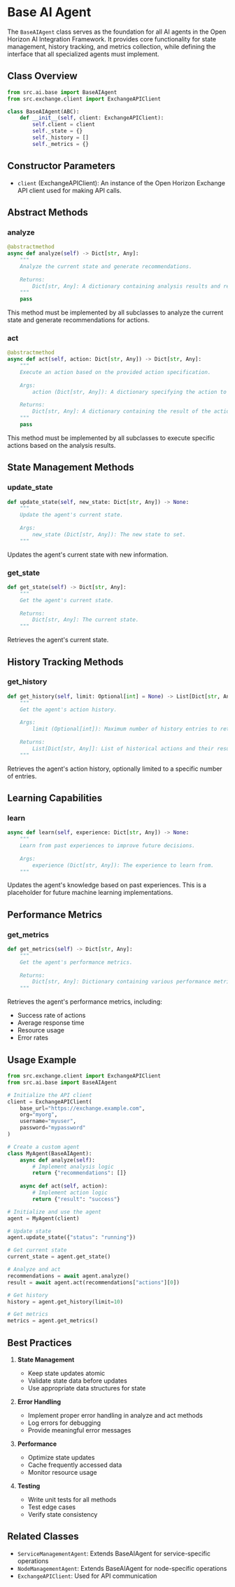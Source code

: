 # Base AI Agent

The `BaseAIAgent` class serves as the foundation for all AI agents in the Open Horizon AI Integration Framework. It provides core functionality for state management, history tracking, and metrics collection, while defining the interface that all specialized agents must implement.

## Class Overview

```python
from src.ai.base import BaseAIAgent
from src.exchange.client import ExchangeAPIClient

class BaseAIAgent(ABC):
    def __init__(self, client: ExchangeAPIClient):
        self.client = client
        self._state = {}
        self._history = []
        self._metrics = {}
```

## Constructor Parameters

- `client` (ExchangeAPIClient): An instance of the Open Horizon Exchange API client used for making API calls.

## Abstract Methods

### analyze

```python
@abstractmethod
async def analyze(self) -> Dict[str, Any]:
    """
    Analyze the current state and generate recommendations.
    
    Returns:
        Dict[str, Any]: A dictionary containing analysis results and recommendations.
    """
    pass
```

This method must be implemented by all subclasses to analyze the current state and generate recommendations for actions.

### act

```python
@abstractmethod
async def act(self, action: Dict[str, Any]) -> Dict[str, Any]:
    """
    Execute an action based on the provided action specification.
    
    Args:
        action (Dict[str, Any]): A dictionary specifying the action to execute.
        
    Returns:
        Dict[str, Any]: A dictionary containing the result of the action.
    """
    pass
```

This method must be implemented by all subclasses to execute specific actions based on the analysis results.

## State Management Methods

### update_state

```python
def update_state(self, new_state: Dict[str, Any]) -> None:
    """
    Update the agent's current state.
    
    Args:
        new_state (Dict[str, Any]): The new state to set.
    """
```

Updates the agent's current state with new information.

### get_state

```python
def get_state(self) -> Dict[str, Any]:
    """
    Get the agent's current state.
    
    Returns:
        Dict[str, Any]: The current state.
    """
```

Retrieves the agent's current state.

## History Tracking Methods

### get_history

```python
def get_history(self, limit: Optional[int] = None) -> List[Dict[str, Any]]:
    """
    Get the agent's action history.
    
    Args:
        limit (Optional[int]): Maximum number of history entries to return.
        
    Returns:
        List[Dict[str, Any]]: List of historical actions and their results.
    """
```

Retrieves the agent's action history, optionally limited to a specific number of entries.

## Learning Capabilities

### learn

```python
async def learn(self, experience: Dict[str, Any]) -> None:
    """
    Learn from past experiences to improve future decisions.
    
    Args:
        experience (Dict[str, Any]): The experience to learn from.
    """
```

Updates the agent's knowledge based on past experiences. This is a placeholder for future machine learning implementations.

## Performance Metrics

### get_metrics

```python
def get_metrics(self) -> Dict[str, Any]:
    """
    Get the agent's performance metrics.
    
    Returns:
        Dict[str, Any]: Dictionary containing various performance metrics.
    """
```

Retrieves the agent's performance metrics, including:
- Success rate of actions
- Average response time
- Resource usage
- Error rates

## Usage Example

```python
from src.exchange.client import ExchangeAPIClient
from src.ai.base import BaseAIAgent

# Initialize the API client
client = ExchangeAPIClient(
    base_url="https://exchange.example.com",
    org="myorg",
    username="myuser",
    password="mypassword"
)

# Create a custom agent
class MyAgent(BaseAIAgent):
    async def analyze(self):
        # Implement analysis logic
        return {"recommendations": []}
    
    async def act(self, action):
        # Implement action logic
        return {"result": "success"}

# Initialize and use the agent
agent = MyAgent(client)

# Update state
agent.update_state({"status": "running"})

# Get current state
current_state = agent.get_state()

# Analyze and act
recommendations = await agent.analyze()
result = await agent.act(recommendations["actions"][0])

# Get history
history = agent.get_history(limit=10)

# Get metrics
metrics = agent.get_metrics()
```

## Best Practices

1. **State Management**
   - Keep state updates atomic
   - Validate state data before updates
   - Use appropriate data structures for state

2. **Error Handling**
   - Implement proper error handling in analyze and act methods
   - Log errors for debugging
   - Provide meaningful error messages

3. **Performance**
   - Optimize state updates
   - Cache frequently accessed data
   - Monitor resource usage

4. **Testing**
   - Write unit tests for all methods
   - Test edge cases
   - Verify state consistency

## Related Classes

- `ServiceManagementAgent`: Extends BaseAIAgent for service-specific operations
- `NodeManagementAgent`: Extends BaseAIAgent for node-specific operations
- `ExchangeAPIClient`: Used for API communication 